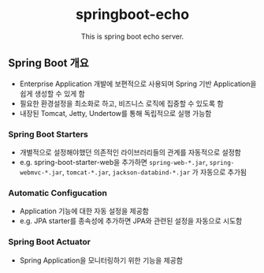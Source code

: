 <div align="center">
<h1>springboot-echo</h1>
<p>
This is spring boot echo server.
</p>
</div>

## Spring Boot 개요

- Enterprise Application 개발에 보편적으로 사용되며 Spring 기반 Application을 쉽게 생성할 수 있게 함
- 필요한 환경설정을 최소화로 하고, 비즈니스 로직에 집중할 수 있도록 함
- 내장된 Tomcat, Jetty, Undertow를 통해 독립적으로 실행 가능함

### Spring Boot Starters

- 개별적으로 설정해야했던 의존적인 라이브러리들의 관계를 자동적으로 설정함
- e.g. spring-boot-starter-web을 추가하면 `spring-web-*.jar`, `spring-webmvc-*.jar`, `tomcat-*.jar`, `jackson-databind-*.jar` 가 자동으로 추가됨

### Automatic Configucation

- Application 기능에 대한 자동 설정을 제공함
- e.g. JPA starter를 종속성에 추가하면 JPA와 관련된 설정을 자동으로 시도함

### Spring Boot Actuator

- Spring Application을 모니터링하기 위한 기능을 제공함
